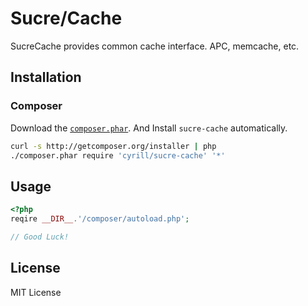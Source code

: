 Sucre/Cache
===============

SucreCache provides common cache interface. APC, memcache, etc.

Installation
--------------------

### Composer

Download the [`composer.phar`](http://getcomposer.org/composer.phar).
And Install `sucre-cache` automatically.

``` sh
curl -s http://getcomposer.org/installer | php
./composer.phar require 'cyrill/sucre-cache' '*'
```

Usage
--------------------
```php
<?php
reqire __DIR__.'/composer/autoload.php';

// Good Luck!
```

License
--------------------
MIT License

